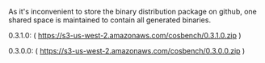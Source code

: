 As it's inconvenient to store the binary distribution package on github, one shared space is maintained to 
contain all generated binaries.

0.3.1.0:  ( https://s3-us-west-2.amazonaws.com/cosbench/0.3.1.0.zip )

0.3.0.0:  ( https://s3-us-west-2.amazonaws.com/cosbench/0.3.0.0.zip )
